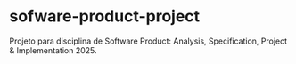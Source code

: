 # sofware-product-project
Projeto para disciplina de Software Product: Analysis, Specification, Project &amp; Implementation 2025.
